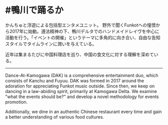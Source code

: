 # #鴨川で踊るか

かんちゅと浮遊による包括型エンタメユニット。
野外で聞くFunkotへの憧憬から2017年に始動。遵法精神の下、鴨川デルタでのハンドメイドレイヴを中心に活動を行う。「イベントの開催」というテーマに多角的に向き合い、自由な告知スタイルでタイムラインに潤いを与えている。

近年は集まるたびに中国料理店を巡り、中国の食文化に対する理解を深めている。

-----

Dance-At-Kamogawa (DAK) is a comprehensive entertainment duo, which consists of Kanchu and Fuyuu. DAK was formed in 2017 around the adoration for appreciating Funkot music outside. Since then, we keep on dancing in a law-abiding spirit, primarily at Kamogawa Delta. We examine "what the events should be?" and develop a novel methodology for events promotion.

Additionally, we dine in an authentic Chinese restaurant every time and gain a better understanding of various food cultures.
